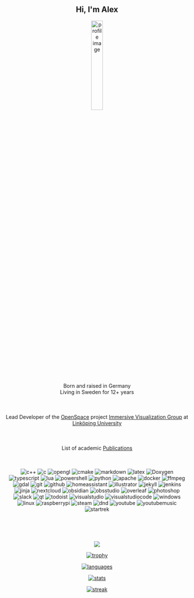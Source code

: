 <div align="center">
  <h2>Hi, I'm Alex</h2>

  <img src="https://alexanderbock.github.io/images/profile.jpg" alt="profile image" width="25%">
  
  Born and raised in Germany</br>
  Living in Sweden for 12+ years</br>
  </br></br></br>
  Lead Developer of the <a href="https://openspaceproject.com">OpenSpace</a> project
  <a href="https://immvis.github.io/">Immersive Visualization Group</a> at <a href="https://liu.se/">Linköping University</a></br>
  </br></br></br>
  List of academic <a href="http://liu.diva-portal.org/smash/resultList.jsf?dswid=6469&faces-redirect=true&language=en&searchType=RESEARCH&query=&af=%5B%5D&aq=%5B%5B%7B%22authorId%22%3A%22alebo68%22%7D%5D%5D&aq2=%5B%5B%5D%5D&aqe=%5B%5D&noOfRows=50&sortOrder=dateIssued_sort_desc&sortOrder2=title_sort_asc&onlyFullText=false&sf=all"> Publications</a>
  </br></br></br>

  ![c++](https://img.shields.io/badge/c++-00599c?style=for-the-badge&logo=c%2B%2B)
  ![c](https://img.shields.io/badge/c-00599c?style=for-the-badge&logo=c)
  ![opengl](https://img.shields.io/badge/OpenGL-5586a4?style=for-the-badge&logo=opengl&logoColor=white)
  ![cmake](https://img.shields.io/badge/cmake-064f8c?style=for-the-badge&logo=cmake)
  ![markdown](https://img.shields.io/badge/markdown-000000?style=for-the-badge&logo=markdown)
  ![latex](https://img.shields.io/badge/latex-008080?style=for-the-badge&logo=latex&logoColor=white) 
  ![Doxygen](https://img.shields.io/badge/doxygen-2c4aa8?style=for-the-badge&logo=doxygen&logoColor=f7df1e)
  ![typescript](https://img.shields.io/badge/typescript-323330?style=for-the-badge&logo=typescript&logoColor=f7df1e)
  ![lua](https://img.shields.io/badge/lua-2c2d72?style=for-the-badge&logo=lua)
  ![powershell](https://img.shields.io/badge/powershell-5391fe?style=for-the-badge&logo=powershell&logoColor=white)
  ![python](https://img.shields.io/badge/python-3670a0?style=for-the-badge&logo=python&logoColor=ffdd54)
  ![apache](https://img.shields.io/badge/apache-d22128?style=for-the-badge&logo=apache)
  ![docker](https://img.shields.io/badge/docker-0db7ed?style=for-the-badge&logo=docker&logoColor=white)
  ![ffmpeg](https://img.shields.io/badge/ffmpeg-007808?style=for-the-badge&logo=ffmpeg)
  ![gdal](https://img.shields.io/badge/gdal-5cae58?style=for-the-badge&logo=gdal&logoColor=white)
  ![git](https://img.shields.io/badge/git-f05033?style=for-the-badge&logo=git&logoColor=white)
  ![github](https://img.shields.io/badge/github-181717?style=for-the-badge&logo=github&logoColor=white)
  ![homeassistant](https://img.shields.io/badge/home%20assistant-18bcf2?style=for-the-badge&logo=homeassistant&logoColor=white)
  ![illustrator](https://img.shields.io/badge/illustrator-ff9a00?style=for-the-badge&logo=adobeillustrator&logoColor=black)
  ![jekyll](https://img.shields.io/badge/jekyll-cc0000?style=for-the-badge&logo=jekyll)
  ![jenkins](https://img.shields.io/badge/jenkins-d24939?style=for-the-badge&logo=jenkins&logoColor=white)
  ![jinja](https://img.shields.io/badge/jinja-b41717?style=for-the-badge&logo=jinja)
  ![nextcloud](https://img.shields.io/badge/nextcloud-0082c9?style=for-the-badge&logo=nextcloud&logoColor=white)
  ![obsidian](https://img.shields.io/badge/obsidian-7c3aed?style=for-the-badge&logo=obsidian)
  ![obsstudio](https://img.shields.io/badge/obs%20studio-302e31?style=for-the-badge&logo=obsstudio)
  ![overleaf](https://img.shields.io/badge/overleaf-47a141?style=for-the-badge&logo=overleaf&logoColor=white)
  ![photoshop](https://img.shields.io/badge/photoshop-31a8ff?style=for-the-badge&logo=adobephotoshop&logoColor=black)
  ![slack](https://img.shields.io/badge/slack-4a154b?style=for-the-badge&logo=slack&logoColor=white)
  ![qt](https://img.shields.io/badge/qt-41cd52?style=for-the-badge&logo=qt&logoColor=white)
  ![todoist](https://img.shields.io/badge/todoist-e44332?style=for-the-badge&logo=todoist&logoColor=white)
  ![visualstudio](https://img.shields.io/badge/visual%20studio-5c2d91?style=for-the-badge&logo=visualstudio)
  ![visualstudiocode](https://img.shields.io/badge/vscode-007acc?style=for-the-badge&logo=visualstudiocode)
  ![windows](https://img.shields.io/badge/windows-5e5e5e?style=for-the-badge&logo=windows)
  ![linux](https://img.shields.io/badge/linux-fcc624?style=for-the-badge&logo=linux&logoColor=white)
  ![raspberrypi](https://img.shields.io/badge/raspberrypi-a22846?style=for-the-badge&logo=raspberrypi&logoColor=white)
  ![steam](https://img.shields.io/badge/steam-000000?style=for-the-badge&logo=steam)
  ![dnd](https://img.shields.io/badge/dungeons&amp;dragons-ed1c24?style=for-the-badge&logo=dungeonsanddragons)
  ![youtube](https://img.shields.io/badge/youtube-ff0000?style=for-the-badge&logo=youtube)
  ![youtubemusic](https://img.shields.io/badge/youtube%20music-ff0000?style=for-the-badge&logo=youtubemusic)
  ![startrek](https://img.shields.io/badge/star%20trek-ffe200?style=for-the-badge&logo=startrek&logoColor=black)
  
  </br></br></br>

  <img src="https://user-images.githubusercontent.com/5713670/87202985-820dcb80-c2b6-11ea-9f56-7ec461c497c3.gif">
   
  [![trophy](https://github-profile-trophy.vercel.app/?username=alexanderbock&theme=alduin&no-bg=true&no-frame=true&column=3)](https://github.com/ryo-ma/github-profile-trophy)

  [![languages](https://github-readme-stats.vercel.app/api/top-langs/?username=alexanderbock&show_icons=true&theme=transparent&layout=donut&hide=matlab,tex,Makefile)](https://github.com/anuraghazra/github-readme-stats)

  [![stats](https://github-readme-stats.vercel.app/api?username=alexanderbock&show_icons=true&theme=transparent&hide_rank=true&include_all_commits=true)](https://github.com/anuraghazra/github-readme-stats)

  [![streak](https://streak-stats.demolab.com/?user=alexanderbock&theme=onedark&hide_border=true&mode=daily)](https://github.com/DenverCoder1/github-readme-streak-stats)

</div>
